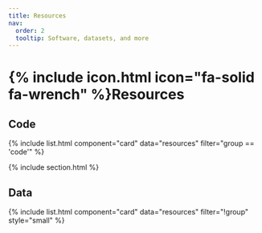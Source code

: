 ```yaml
---
title: Resources
nav:
  order: 2
  tooltip: Software, datasets, and more
---
```


# {% include icon.html icon="fa-solid fa-wrench" %}Resources

## Code

{% include list.html component="card" data="resources" filter="group == 'code'" %}

{% include section.html %}

## Data

{% include list.html component="card" data="resources" filter="!group" style="small" %}
